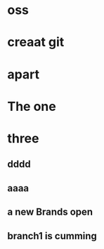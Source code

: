 # oss

# creaat git
# apart

# The one
# three

## dddd
## aaaa
## a new Brands open

## branch1 is cumming